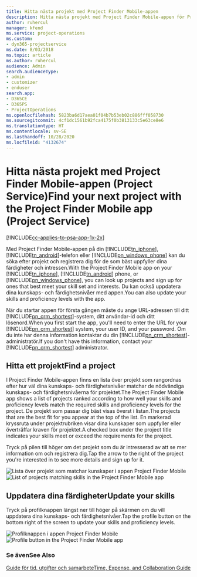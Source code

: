 ```yaml
---
title: Hitta nästa projekt med Project Finder Mobile-appen
description: Hitta nästa projekt med Project Finder Mobile-appen för Project Service
author: ruhercul
manager: kfend
ms.service: project-operations
ms.custom:
- dyn365-projectservice
ms.date: 8/03/2018
ms.topic: article
ms.author: ruhercul
audience: Admin
search.audienceType:
- admin
- customizer
- enduser
search.app:
- D365CE
- D365PS
- ProjectOperations
ms.openlocfilehash: 5823ba6d17aea01f04b7b53eb02c886fff058730
ms.sourcegitcommit: 4cf1dc1561b92fca4175f0b3813133c5e63ce8e6
ms.translationtype: HT
ms.contentlocale: sv-SE
ms.lasthandoff: 10/28/2020
ms.locfileid: "4132674"
---
```

# <a name="find-your-next-project-with-the-project-finder-mobile-app-project-service"></a><span data-ttu-id="4f77d-103">Hitta nästa projekt med Project Finder Mobile-appen (Project Service)</span><span class="sxs-lookup"><span data-stu-id="4f77d-103">Find your next project with the Project Finder Mobile app (Project Service)</span></span>

[!INCLUDE[cc-applies-to-psa-app-1x-2x](../includes/cc-applies-to-psa-app-1x-2x.md)]

<span data-ttu-id="4f77d-104">Med Project Finder Mobile-appen på din [!INCLUDE[tn_iphone](../includes/tn-iphone.md)], [!INCLUDE[tn_android](../includes/tn-android.md)]-telefon eller [!INCLUDE[pn_windows_phone](../includes/pn-windows-phone.md)] kan du söka efter projekt och registrera dig för de som bäst uppfyller dina färdigheter och intressen.</span><span class="sxs-lookup"><span data-stu-id="4f77d-104">With the Project Finder Mobile app on your [!INCLUDE[tn_iphone](../includes/tn-iphone.md)], [!INCLUDE[tn_android](../includes/tn-android.md)] phone, or [!INCLUDE[pn_windows_phone](../includes/pn-windows-phone.md)], you can look up projects and sign up for ones that best meet your skill set and interests.</span></span> <span data-ttu-id="4f77d-105">Du kan också uppdatera dina kunskaps- och färdighetsnivåer med appen.</span><span class="sxs-lookup"><span data-stu-id="4f77d-105">You can also update your skills and proficiency levels with the app.</span></span>  
  
 <span data-ttu-id="4f77d-106">När du startar appen för första gången måste du ange URL-adressen till ditt [!INCLUDE[pn_crm_shortest](../includes/pn-crm-shortest.md)]-system, ditt användar-id och ditt lösenord.</span><span class="sxs-lookup"><span data-stu-id="4f77d-106">When you first start the app, you'll need to enter the URL for your [!INCLUDE[pn_crm_shortest](../includes/pn-crm-shortest.md)] system, your user ID, and your password.</span></span> <span data-ttu-id="4f77d-107">Om du inte har denna information kontaktar du din [!INCLUDE[pn_crm_shortest](../includes/pn-crm-shortest.md)]-administratör.</span><span class="sxs-lookup"><span data-stu-id="4f77d-107">If you don't have this information,  contact your [!INCLUDE[pn_crm_shortest](../includes/pn-crm-shortest.md)] administrator.</span></span>  
  
## <a name="find-a-project"></a><span data-ttu-id="4f77d-108">Hitta ett projekt</span><span class="sxs-lookup"><span data-stu-id="4f77d-108">Find a project</span></span>  
 <span data-ttu-id="4f77d-109">I Project Finder Mobile-appen finns en lista över projekt som rangordnas efter hur väl dina kunskaps- och färdighetsnivåer matchar de nödvändiga kunskaps- och färdighetsnivåerna för projektet.</span><span class="sxs-lookup"><span data-stu-id="4f77d-109">The Project Finder Mobile app shows a list of projects ranked according to how well your skills and proficiency levels match the required skills and proficiency levels for the project.</span></span> <span data-ttu-id="4f77d-110">De projekt som passar dig bäst visas överst i listan.</span><span class="sxs-lookup"><span data-stu-id="4f77d-110">The projects that are the best fit for you appear at the top of the list.</span></span> <span data-ttu-id="4f77d-111">En markerad kryssruta under projektrubriken visar dina kunskaper som uppfyller eller överträffar kraven för projektet.</span><span class="sxs-lookup"><span data-stu-id="4f77d-111">A checked box under the project title indicates your skills meet or exceed the requirements for the project.</span></span>  
  
 <span data-ttu-id="4f77d-112">Tryck på pilen till höger om det projekt som du är intresserad av att se mer information om och registrera dig.</span><span class="sxs-lookup"><span data-stu-id="4f77d-112">Tap the arrow to the right of the project you're interested in to see more details and sign up for it.</span></span>  
  
 <span data-ttu-id="4f77d-113">![Lista över projekt som matchar kunskaper i appen Project Finder Mobile](../psa/media/project-service-project-finder-list.png "Lista över projekt som matchar kunskaper i appen Project Finder Mobile")</span><span class="sxs-lookup"><span data-stu-id="4f77d-113">![List of projects matching skills in the Project Finder Mobile app](../psa/media/project-service-project-finder-list.png "List of projects matching skills in the Project Finder Mobile app")</span></span>  
  
## <a name="update-your-skills"></a><span data-ttu-id="4f77d-114">Uppdatera dina färdigheter</span><span class="sxs-lookup"><span data-stu-id="4f77d-114">Update your skills</span></span>  
 <span data-ttu-id="4f77d-115">Tryck på profilknappen längst ner till höger på skärmen om du vill uppdatera dina kunskaps- och färdighetsnivåer.</span><span class="sxs-lookup"><span data-stu-id="4f77d-115">Tap the profile button on the bottom right of the screen to update your skills and proficiency levels.</span></span>  
  
 <span data-ttu-id="4f77d-116">![Profilknappen i appen Project Finder Mobile](../psa/media/project-service-project-finder-profile.png "Profilknappen i appen Project Finder Mobile")</span><span class="sxs-lookup"><span data-stu-id="4f77d-116">![Profile button in the Project Finder Mobile app](../psa/media/project-service-project-finder-profile.png "Profile button in the Project Finder Mobile app")</span></span>  
  
### <a name="see-also"></a><span data-ttu-id="4f77d-117">Se även</span><span class="sxs-lookup"><span data-stu-id="4f77d-117">See Also</span></span>  
 [<span data-ttu-id="4f77d-118">Guide för tid, utgifter och samarbete</span><span class="sxs-lookup"><span data-stu-id="4f77d-118">Time, Expense, and Collaboration Guide</span></span>](../psa/time-expense-collaboration-guide.md)
